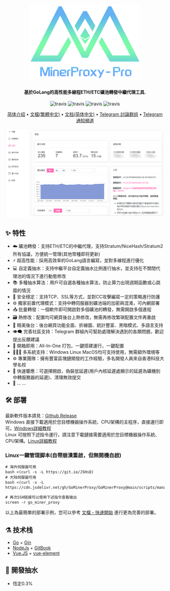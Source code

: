 <h1 align="center">
  <br>
  <img src="https://github.com/Minefrok/MinerProxy-Pro/blob/8af2437313573c2a8dd6b254755103d454ab8737/images/logo.png" width="350"/>
</h1>

<h4 align="center">基於GoLang的高性能多線程ETH/ETC礦池轉發中繼代理工具.</h4>

<p align="center">
  <a>
    <img src="https://img.shields.io/badge/Release-3.0.0_ETHASH-orgin.svg" alt="travis">
  </a>
  <a>
    <img src="https://img.shields.io/badge/Last_Update-2022_03_15-orgin.svg" alt="travis">
  </a>
  <a>
    <img src="https://img.shields.io/badge/Language-GoLang-green.svg" alt="travis">
  </a>
  <a>
    <img src="https://img.shields.io/badge/License-Apache-green.svg" alt="travis">
  </a>
</p>

<p align="center">
  <a href="https://github.com/GoMinerProxy/GoMinerProxy/blob/main/README_zh-cn.md">简体介绍</a> •
  <a href="https://gominerproxy.github.io/zh_hk/">文檔(繁體中文)</a> •
  <a href="https://gominerproxy.github.io/zh_cn/">文档(简体中文)</a> •
  <a href="https://t.me/+afVqEXnxtQAyNWNh">Telegram 討論群组</a> •
  <a href="https://t.me/go_minerproxy">Telegram 通知頻道</a>
</p>

![Screenshot](https://raw.githubusercontent.com/GoMinerProxy/GoMinerProxy/main/images/web_1.png)

## :sparkles: 特性

* :cloud: 礦池轉發：支持ETH/ETC的中繼代理，支持Stratum/NiceHash/Stratum2所有協議，方便統一管理(其他幣種即将更新)
* :zap: 超高性能：採用高效率的GoLang語言編寫，並對多線程進行優化
* 💻 自定義抽水：支持中繼平台自定義抽水比例進行抽水，並支持在不關閉代理池的情況下進行動態修改
* 📚 多種抽水算法：用戶可自選各種抽水算法，防止算力出現週期函數或心跳圖的情況
* 💾 安全穩定：支持TCP、SSL等方式，並對CC攻擊編寫一定的策略進行防護
* :gear: 獨家前置代理模式：支持中轉伺服器到礦池端的加密與混淆，可內網部署
* :outbox_tray: 批量轉發：一個軟件即可開啟對多個礦池的轉發，無需開啟多個進程
* :card_file_box: 熱修改：配置均可網頁後台上熱修改，無需再修改繁瑣配置文件再重啟
* :art: 精美後台：後台網頁功能全面、折線圖、統計豐富、黑暗模式、多語言支持
* :eye_speech_bubble: 完善社區支持：Telegram 群組內可幫助處理解決遇到的各類問題，歡迎提出反饋建議
* :rocket: 開箱即用：All-In-One 打包，一鍵搭建運行，一鍵配置
* :family_woman_girl_boy: 多系統支持：Windows Linux MacOS均可支持使用，無需額外環境等
* :gear: 專業團隊：擁有豐富區塊鏈開發的工作經驗，多名開發人員來自香港科技大學名校
* :link: 快速響應：可選擇開啟，偽裝低延遲(用戶內核延遲處顯示的延遲為礦機到中轉服務器的延遲)、清理無效提交
* 🌈 ... ...

## :hammer_and_wrench: 部署

最新軟件版本請見：<a href="https://github.com/GoMinerProxy/GoMinerProxy/releases">Github Release</a></br>
Windows 直接下載適用於您目標機器操作系統、CPU架構的主程序，直接運行即可。<a href="https://gominerproxy.github.io/zh_hk/1%20-%20%E5%BF%AB%E9%80%9F%E9%96%8B%E5%A7%8B/1.1%20-%20Windows%E7%B3%BB%E7%B5%B1.html">Windows詳細教程</a>
</br>
Linux 可按照下述指令運行，請注意下載鏈接需要適用於您目標機器操作系統、CPU架構。<a href="https://gominerproxy.github.io/zh_hk/1%20-%20%E5%BF%AB%E9%80%9F%E9%96%8B%E5%A7%8B/1.2%20-%20Linux%E7%B3%BB%E7%B5%B1.html">Linux詳細教程</a>

### Linux一鍵管理脚本(自帶崩潰重啟，但無開機自啟)
```shell
# 海外伺服器可用
bash <(curl -s -L https://git.io/JSHsQ)
# 大陆伺服器可用
bash <(curl -s -L https://cdn.jsdelivr.net/gh/GoMinerProxy/GoMinerProxy@main/scripts/manage_proxy.sh)
```
```shell
# 再次SSH链接可以使用下述指令查看输出
screen -r go_miner_proxy
```
以上為最簡單的部署示例，您可以參考 [文檔 - 快速開始](https://gominerproxy.github.io/zh_hk/) 進行更為完善的部署。 

## :alembic: 技术栈

* [Go](https://golang.org/) + [Gin](https://github.com/gin-gonic/gin)
* [NodeJs](https://nodejs.org/) + [GitBook](https://www.gitbook.com/)
* [Vue.JS](https://vuejs.org/) + [vue-element](https://panjiachen.github.io/vue-element-admin-site/)

## :scroll: 開發抽水
* 恆定0.3%
